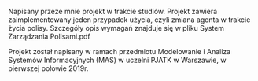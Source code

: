 Napisany przeze mnie projekt w trakcie studiów. 
Projekt zawiera zaimplementowany jeden przypadek użycia, czyli zmiana agenta w trakcie życia polisy.
Szczegóły opis wymagań znajduje się w pliku System Zarządzania Polisami.pdf

Projekt został napisany w ramach przedmiotu Modelowanie i Analiza Systemów Informacyjnych (MAS) w uczelni PJATK w Warszawie, w pierwszej połowie 2019r.
